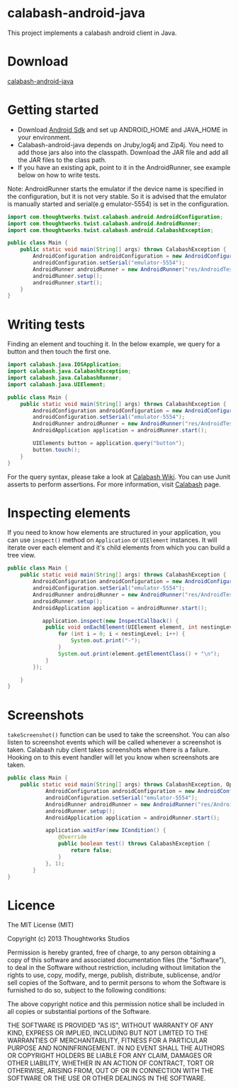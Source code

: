 calabash-android-java
=====================

This project implements a calabash android client in Java.

Download
=========

[calabash-android-java](https://github.com/vishnukarthikl/calabash-android-java/releases/)

Getting started
===============
* Download [Android Sdk](https://developer.android.com/sdk/index.html) and set up ANDROID_HOME and JAVA_HOME in your environment.
* Calabash-android-java depends on Jruby,log4j and Zip4j. You need to add those jars also into the classpath. Download the JAR file and add all the JAR files to the class path.
* If you have an existing apk, point to it in the AndroidRunner, see example below on how to write tests.

Note: AndroidRunner starts the emulator if the device name is specified in the configuration, but it is not very stable. So it is advised that the emulator is manually started and serial(e.g emulator-5554) is set in the configuration.

```java
import com.thoughtworks.twist.calabash.android.AndroidConfiguration;
import com.thoughtworks.twist.calabash.android.AndroidRunner;
import com.thoughtworks.twist.calabash.android.CalabashException;

public class Main {
    public static void main(String[] args) throws CalabashException {
        AndroidConfiguration androidConfiguration = new AndroidConfiguration();
        androidConfiguration.setSerial("emulator-5554");
        AndroidRunner androidRunner = new AndroidRunner("res/AndroidTestApplication.apk", androidConfiguration);
        androidRunner.setup();
        androidRunner.start();
    }
}
```

Writing tests
==============

Finding an element and touching it. In the below example, we query for a button and then touch the first one.

```java
import calabash.java.IOSApplication;
import calabash.java.CalabashException;
import calabash.java.CalabashRunner;
import calabash.java.UIElement;

public class Main {
    public static void main(String[] args) throws CalabashException {
        AndroidConfiguration androidConfiguration = new AndroidConfiguration();
        androidConfiguration.setSerial("emulator-5554");
        AndroidRunner androidRunner = new AndroidRunner("res/AndroidTestApplication.apk", androidConfiguration);
        AndroidApplication application = androidRunner.start();

        UIElements button = application.query("button");
        button.touch();
    }
}
```

For the query syntax, please take a look at [Calabash Wiki](http://blog.lesspainful.com/2012/12/18/Android-Query/). You can use Junit asserts to perform assertions. For more information, visit [Calabash](https://github.com/calabash/calabash-android) page.

Inspecting elements
===================

If you need to know how elements are structured in your application, you can use `inspect()` method on `Application` or `UIElement` instances. It will iterate over each element and it's child elements from which you can build a tree view.

```java
public class Main {
    public static void main(String[] args) throws CalabashException {
        AndroidConfiguration androidConfiguration = new AndroidConfiguration();
        androidConfiguration.setSerial("emulator-5554");
        AndroidRunner androidRunner = new AndroidRunner("res/AndroidTestApplication.apk", androidConfiguration);
        androidRunner.setup();
        AndroidApplication application = androidRunner.start();

           application.inspect(new InspectCallback() {
   			public void onEachElement(UIElement element, int nestingLevel) {
   				for (int i = 0; i < nestingLevel; i++) {
   					System.out.print("-");
   				}
   				System.out.print(element.getElementClass() + "\n");
   			}
   		});

    }
}
```

Screenshots
==============

`takeScreenshot()` function can be used to take the screenshot. You can also listen to screenshot events which will be called whenever a screenshot is taken. Calabash ruby client takes screenshots when there is a failure. Hooking on to this event handler will let you know when screenshots are taken.

```java
public class Main {
    public static void main(String[] args) throws CalabashException, OperationTimedoutException {
            AndroidConfiguration androidConfiguration = new AndroidConfiguration();
            androidConfiguration.setSerial("emulator-5554");
            AndroidRunner androidRunner = new AndroidRunner("res/AndroidTestApplication.apk", androidConfiguration);
            androidRunner.setup();
            AndroidApplication application = androidRunner.start();

            application.waitFor(new ICondition() {
                @Override
                public boolean test() throws CalabashException {
                    return false;
                }
            }, 1);
        }
}
```

Licence
==========

The MIT License (MIT)

Copyright (c) 2013 Thoughtworks Studios

Permission is hereby granted, free of charge, to any person obtaining a copy
of this software and associated documentation files (the "Software"), to deal
in the Software without restriction, including without limitation the rights
to use, copy, modify, merge, publish, distribute, sublicense, and/or sell
copies of the Software, and to permit persons to whom the Software is
furnished to do so, subject to the following conditions:

The above copyright notice and this permission notice shall be included in
all copies or substantial portions of the Software.

THE SOFTWARE IS PROVIDED "AS IS", WITHOUT WARRANTY OF ANY KIND, EXPRESS OR
IMPLIED, INCLUDING BUT NOT LIMITED TO THE WARRANTIES OF MERCHANTABILITY,
FITNESS FOR A PARTICULAR PURPOSE AND NONINFRINGEMENT. IN NO EVENT SHALL THE
AUTHORS OR COPYRIGHT HOLDERS BE LIABLE FOR ANY CLAIM, DAMAGES OR OTHER
LIABILITY, WHETHER IN AN ACTION OF CONTRACT, TORT OR OTHERWISE, ARISING FROM,
OUT OF OR IN CONNECTION WITH THE SOFTWARE OR THE USE OR OTHER DEALINGS IN
THE SOFTWARE.
